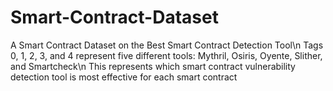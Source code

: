 # Smart-Contract-Dataset
A Smart Contract Dataset on the Best Smart Contract Detection Tool\n
Tags 0, 1, 2, 3, and 4 represent five different tools: Mythril, Osiris, Oyente, Slither, and Smartcheck\n
This represents which smart contract vulnerability detection tool is most effective for each smart contract

